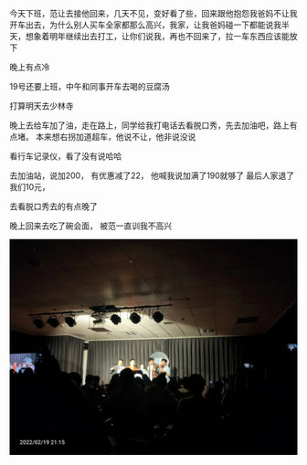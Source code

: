 今天下班，范让去接他回来，几天不见，变好看了些，回来跟他抱怨我爸妈不让我开车出去，为什么别人买车全家都那么高兴，我家，让我爸妈碰一下都能说我半天，想象着明年继续出去打工，让你们说我，再也不回来了，拉一车东西应该能放下

晚上有点冷


19号还要上班，中午和同事开车去喝的豆腐汤

打算明天去少林寺

晚上去给车加了油，走在路上，同学给我打电话去看脱口秀，先去加油吧，路上有点堵。
本来想右拐加道超车，他说不让，他非说没说

看行车记录仪，看了没有说哈哈

去加油站，说加200， 有优惠减了22，  他喊我说加满了190就够了
最后人家退了我们10元，

去看脱口秀去的有点晚了

晚上回来去吃了碗会面， 被范一直训我不高兴

![](../img/6904315-8dfd25fe26bd3dc3.jpg)
